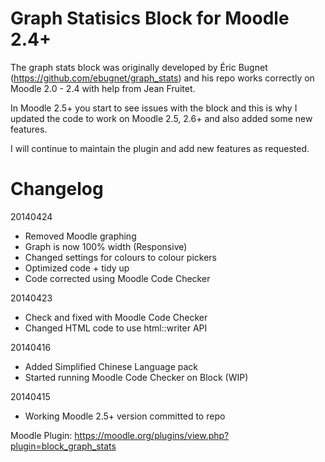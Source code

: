 Graph Statisics Block for Moodle 2.4+
===========

The graph stats block was originally developed by Éric Bugnet (https://github.com/ebugnet/graph_stats) and his repo works correctly on Moodle 2.0 - 2.4 with help from Jean Fruitet.

In Moodle 2.5+ you start to see issues with the block and this is why I updated the code to work on Moodle 2.5, 2.6+ and also added some new features.

I will continue to maintain the plugin and add new features as requested.

Changelog
==========
20140424
- Removed Moodle graphing
- Graph is now 100% width (Responsive)
- Changed settings for colours to colour pickers
- Optimized code + tidy up
- Code corrected using Moodle Code Checker

20140423
- Check and fixed with Moodle Code Checker
- Changed HTML code to use html::writer API

20140416
- Added Simplified Chinese Language pack
- Started running Moodle Code Checker on Block (WIP)

20140415
- Working Moodle 2.5+ version committed to repo

Moodle Plugin:
https://moodle.org/plugins/view.php?plugin=block_graph_stats